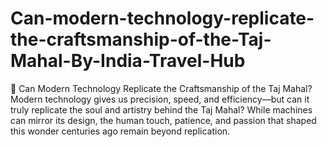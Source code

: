 # Can-modern-technology-replicate-the-craftsmanship-of-the-Taj-Mahal-By-India-Travel-Hub
🌟 Can Modern Technology Replicate the Craftsmanship of the Taj Mahal?  Modern technology gives us precision, speed, and efficiency—but can it truly replicate the soul and artistry behind the Taj Mahal? While machines can mirror its design, the human touch, patience, and passion that shaped this wonder centuries ago remain beyond replication.

